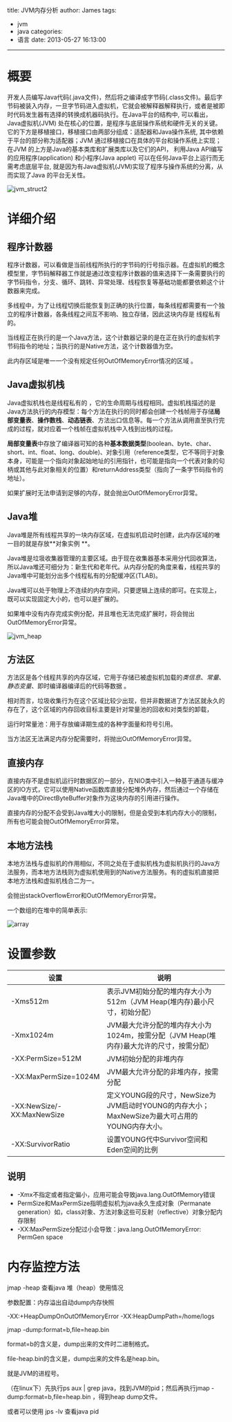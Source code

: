 title: JVM内存分析
author: James
tags:
  - jvm
  - java
categories:
  - 语言
date: 2013-05-27 16:13:00
---
# 概要

开发人员编写Java代码(.java文件)，然后将之编译成字节码(.class文件)。最后字节码被装入内存，一旦字节码进入虚拟机，它就会被解释器解释执行，或者是被即时代码发生器有选择的转换成机器码执行。在Java平台的结构中, 可以看出，Java虚拟机(JVM) 处在核心的位置，是程序与底层操作系统和硬件无关的关键。它的下方是移植接口，移植接口由两部分组成：适配器和Java操作系统, 其中依赖于平台的部分称为适配器；JVM 通过移植接口在具体的平台和操作系统上实现；在JVM 的上方是Java的基本类库和扩展类库以及它们的API， 利用Java API编写的应用程序(application) 和小程序(Java applet) 可以在任何Java平台上运行而无需考虑底层平台, 就是因为有Java虚拟机(JVM)实现了程序与操作系统的分离，从而实现了Java 的平台无关性。

<!-- more -->

![jvm_struct2](/images/jvm/jvm_struct2.jpg)



# 详细介绍

## 程序计数器

程序计数器，可以看做是当前线程所执行的字节码的行号指示器。在虚拟机的概念模型里，字节码解释器工作就是通过改变程序计数器的值来选择下一条需要执行的字节码指令，分支、循环、跳转、异常处理、线程恢复等基础功能都要依赖这个计数器来完成。

多线程中，为了让线程切换后能恢复到正确的执行位置，每条线程都需要有一个独立的程序计数器，各条线程之间互不影响、独立存储，因此这块内存是 线程私有 的。

当线程正在执行的是一个Java方法，这个计数器记录的是在正在执行的虚拟机字节码指令的地址；当执行的是Native方法，这个计数器值为空。

此内存区域是唯一一个没有规定任何OutOfMemoryError情况的区域 。

##  Java虚拟机栈

Java虚拟机栈也是线程私有的 ，它的生命周期与线程相同。虚拟机栈描述的是Java方法执行的内存模型：每个方法在执行的同时都会创建一个栈帧用于存储**局部变量表**、**操作数栈**、**动态链表**、方法出口信息等。每一个方法从调用直至执行完成的过程，就对应着一个栈帧在虚拟机栈中入栈到出栈的过程。

**局部变量表**中存放了编译器可知的各种**基本数据类型**(boolean、byte、char、short、int、float、long、double)、对象引用（reference类型，它不等同于对象本身，可能是一个指向对象起始地址的引用指针，也可能是指向一个代表对象的句柄或其他与此对象相关的位置）和returnAddress类型（指向了一条字节码指令的地址）。

如果扩展时无法申请到足够的内存，就会抛出OutOfMemoryError异常。

## Java堆

Java堆是所有线程共享的一块内存区域，在虚拟机启动时创建，此内存区域的唯一目的就是存放**对象实例 **。

Java堆是垃圾收集器管理的主要区域。由于现在收集器基本采用分代回收算法，所以Java堆还可细分为：新生代和老年代。从内存分配的角度来看，线程共享的Java堆中可能划分出多个线程私有的分配缓冲区(TLAB)。

Java堆可以处于物理上不连续的内存空间，只要逻辑上连续的即可。在实现上，既可以实现固定大小的，也可以是扩展的。

如果堆中没有内存完成实例分配，并且堆也无法完成扩展时，将会抛出OutOfMemoryError异常。

![jvm_heap](/images/jvm/jvm_heap.jpg)

## 方法区

方法区是各个线程共享的内存区域，它用于存储已被虚拟机加载的*类信息*、*常量*、*静态变量*、即时编译器编译后的代码等数据 。

相对而言，垃圾收集行为在这个区域比较少出现，但并非数据进了方法区就永久的存在了，这个区域的内存回收目标主要是针对常量池的回收和对类型的卸载，

运行时常量池：用于存放编译期生成的各种字面量和符号引用。

当方法区无法满足内存分配需要时，将抛出OutOfMemoryError异常。

## 直接内存

直接内存不是虚拟机运行时数据区的一部分，在NIO类中引入一种基于通道与缓冲区的IO方式，它可以使用Native函数库直接分配堆外内存，然后通过一个存储在Java堆中的DirectByteBuffer对象作为这块内存的引用进行操作。

直接内存的分配不会受到Java堆大小的限制，但是会受到本机内存大小的限制，所有也可能会抛OutOfMemoryError异常。

## 本地方法栈

本地方法栈与虚拟机的作用相似，不同之处在于虚拟机栈为虚拟机执行的Java方法服务，而本地方法栈则为虚拟机使用到的Native方法服务。有的虚拟机直接把本地方法栈和虚拟机栈合二为一。

会抛出stackOverflowError和OutOfMemoryError异常。

一个数组的在堆中的简单表示:

![array](/images/jvm/array.jpg)



# 设置参数

| 设置                       | 说明                                                         |
| -------------------------- | ------------------------------------------------------------ |
| -Xms512m                   | 表示JVM初始分配的堆内存大小为512m（JVM Heap(堆内存)最小尺寸，初始分配） |
| -Xmx1024m                  | JVM最大允许分配的堆内存大小为1024m，按需分配（JVM Heap(堆内存)最大允许的尺寸，按需分配） |
| -XX:PermSize=512M          | JVM初始分配的非堆内存                                        |
| -XX:MaxPermSize=1024M      | JVM最大允许分配的非堆内存，按需分配                          |
| -XX:NewSize/-XX:MaxNewSize | 定义YOUNG段的尺寸，NewSize为JVM启动时YOUNG的内存大小； MaxNewSize为最大可占用的YOUNG内存大小。 |
| -XX:SurvivorRatio          | 设置YOUNG代中Survivor空间和Eden空间的比例                    |

## 说明

- -Xmx不指定或者指定偏小，应用可能会导致java.lang.OutOfMemory错误
- PermSize和MaxPermSize指明虚拟机为java永久生成对象（Permanate generation）如，class对象、方法对象这些可反射（reflective）对象分配内存限制
- -XX:MaxPermSize分配过小会导致：java.lang.OutOfMemoryError: PermGen space

# 内存监控方法

jmap -heap 查看java 堆（heap）使用情况

 参数配置：内存溢出自动dump内存快照

-XX:+HeapDumpOnOutOfMemoryError -XX:HeapDumpPath=/home/logs

jmap -dump:format=b,file=heap.bin <pid>  

format=b的含义是，dump出来的文件时二进制格式。

file-heap.bin的含义是，dump出来的文件名是heap.bin。

 <pid>就是JVM的进程号。

 （在linux下）先执行ps aux | grep java，找到JVM的pid；然后再执行jmap -dump:format=b,file=heap.bin <pid>，得到heap dump文件。

或者可以使用 jps -lv 查看java pid